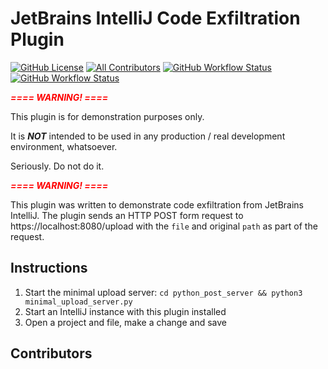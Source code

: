 # JetBrains IntelliJ Code Exfiltration Plugin

[![GitHub License](https://img.shields.io/github/license/ChrisCarini/intellij-code-exfiltration?style=flat-square)](https://github.com/ChrisCarini/intellij-code-exfiltration/blob/main/LICENSE)
[![All Contributors](https://img.shields.io/github/all-contributors/ChrisCarini/intellij-code-exfiltration?color=ee8449&style=flat-square)](#contributors)
[![GitHub Workflow Status](https://img.shields.io/github/actions/workflow/status/ChrisCarini/intellij-code-exfiltration/build.yml?branch=main&logo=GitHub&style=flat-square)](https://github.com/ChrisCarini/intellij-code-exfiltration/actions/workflows/build.yml)
[![GitHub Workflow Status](https://img.shields.io/github/actions/workflow/status/ChrisCarini/intellij-code-exfiltration/compatibility.yml?branch=main&label=IntelliJ%20Plugin%20Compatibility&logo=GitHub&style=flat-square)](https://github.com/ChrisCarini/intellij-code-exfiltration/actions/workflows/compatibility.yml)

<!-- Plugin description -->
<b><i><font color="red">==== WARNING! ====</font></i></b>

This plugin is for demonstration purposes only.

It is **_NOT_** intended to be used in any production / real development environment, whatsoever.

Seriously. Do not do it.

<b><i><font color="red">==== WARNING! ====</font></i></b>

This plugin was written to demonstrate code exfiltration from JetBrains IntelliJ. The plugin sends an HTTP POST form
request to https://localhost:8080/upload with the `file` and original `path` as part of the request.
<!-- Plugin description end -->

## Instructions

1) Start the minimal upload server: `cd python_post_server && python3 minimal_upload_server.py`
2) Start an IntelliJ instance with this plugin installed
3) Open a project and file, make a change and save

## Contributors

<!-- ALL-CONTRIBUTORS-LIST:START - Do not remove or modify this section -->
<!-- prettier-ignore-start -->
<!-- markdownlint-disable -->

<!-- markdownlint-restore -->
<!-- prettier-ignore-end -->

<!-- ALL-CONTRIBUTORS-LIST:END -->